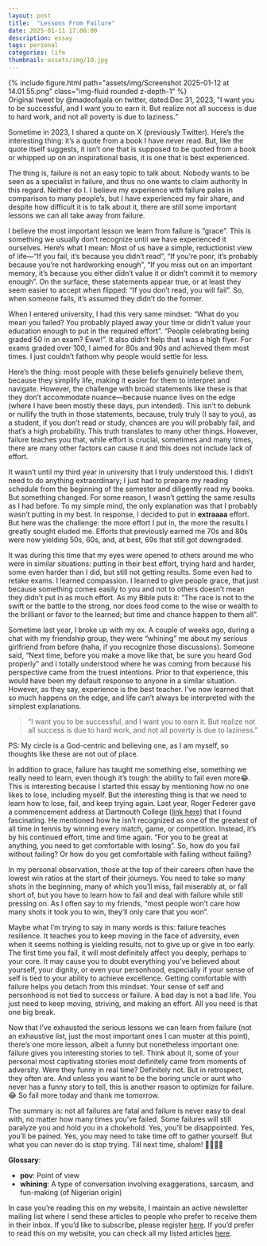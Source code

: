 ```yaml
---
layout: post
title:  "Lessons From Failure"
date: 2025-01-11 17:00:00
description: essay 
tags: personal 
categories: life
thumbnail: assets/img/10.jpg
---
```


<div class="row mt-3">
    <div class="col-sm mt-3 mt-md-0">
        {% include figure.html path="assets/img/Screenshot 2025-01-12 at 14.01.55.png" class="img-fluid rounded z-depth-1" %}
    </div>
    </div>
<div class="caption">
    Original tweet by @madeofajala on twitter, dated:Dec 31, 2023, "I want you to be successful, and I want you to earn it. But realize not all success is due to hard work, and not all poverty is due to laziness.”
</div>


Sometime in 2023, I shared a quote on X (previously Twitter). Here’s the interesting thing: it’s a quote from a book I have never read. But, like the quote itself suggests, it isn’t one that is supposed to be quoted from a book or whipped up on an inspirational basis, it is one that is best experienced.

The thing is, failure is not an easy topic to talk about. Nobody wants to be seen as a specialist in failure, and thus no one wants to claim authority in this regard. Neither do I. I believe my experience with failure pales in comparison to many people’s, but I have experienced my fair share, and despite how difficult it is to talk about it, there are still some important lessons we can all take away from failure.

I believe the most important lesson we learn from failure is “grace”. This is something we usually don’t recognize until we have experienced it ourselves. Here’s what I mean: Most of us have a simple, reductionist view of life—“If you fail, it’s because you didn’t read”,  “If you’re poor, it’s probably because you’re not hardworking enough”, “If you miss out on an important memory, it’s because you either didn’t value it or didn’t commit it to memory enough”. On the surface, these statements appear true, or at least they seem easier to accept when flipped: “If you don’t read, you will fail”. So, when someone fails, it’s assumed they didn’t do the former.

When I entered university, I had this very same mindset: “What do you mean you failed? You probably played away your time or didn’t value your education enough to put in the required effort”. “People celebrating being graded 50 in an exam? Eww!”. It also didn’t help that I was a high flyer. For exams graded over 100, I aimed for 80s and 90s and achieved them most times. I just couldn’t fathom why people would settle for less.

Here’s the thing: most people with these beliefs genuinely believe them, because they simplify life, making it easier for them to interpret and navigate. However, the challenge with broad statements like these is that they don’t accommodate nuance—because nuance lives on the edge (where I have been mostly these days, pun intended). This isn’t to debunk or nullify the truth in those statements, because, truly truly (I say to you), as a student, if you don’t read or study, chances are you will probably fail, and that’s a high probability. This truth translates to many other things. However, failure teaches you that, while effort is crucial, sometimes and many times, there are many other factors can cause it and this does not include lack of effort.

It wasn’t until my third year in university that I truly understood this. I didn’t need to do anything extraordinary; I just had to prepare my reading schedule from the beginning of the semester and diligently read my books. But something changed. For some reason, I wasn’t getting the same results as I had before. To my simple mind, the only explanation was that I probably wasn’t putting in my best. In response, I decided to put in **extraaaa** effort. But here was the challenge: the more effort I put in, the more the results I greatly sought eluded me. Efforts that previously earned me 70s and 80s were now yielding 50s, 60s, and, at best, 69s that still got downgraded.

It was during this time that my eyes were opened to others around me who were in similar situations: putting in their best effort, trying hard and harder, some even harder than I did, but still not getting results. Some even had to retake exams. I learned compassion. I learned to give people grace, that just because something comes easily to you and not to others doesn’t mean they didn’t put in as much effort. As my Bible puts it: “The race is not to the swift or the battle to the strong, nor does food come to the wise or wealth to the brilliant or favor to the learned; but time and chance happen to them all”.

Sometime last year, I broke up with my ex. A couple of weeks ago, during a chat with my friendship group, they were “whining” me about my serious girlfriend from before (haha, if you recognize those discussions). Someone said, “Next time, before you make a move like that, be sure you heard God properly” and I totally understood where he was coming from because his perspective came from the truest intentions. Prior to that experience, this would have been my default response to anyone in a similar situation. However, as they say, experience is the best teacher. I’ve now learned that so much happens on the edge, and life can’t always be interpreted with the simplest explanations.

> “I want you to be successful, and I want you to earn it. But realize not all success is due to hard work, and not all poverty is due to laziness.”

PS: My circle is a God-centric and believing one, as I am myself, so thoughts like these are not out of place.

In addition to grace, failure has taught me something else, something we really need to learn, even though it’s tough: the ability to fail even more😂. This is interesting because I started this essay by mentioning how no one likes to lose, including myself. But the interesting thing is that we need to learn how to lose, fail, and keep trying again. Last year, Roger Federer gave a commencement address at Dartmouth College ([link here](https://www.youtube.com/watch?v=pqWUuYTcG-o)) that I found fascinating. He mentioned how he isn’t recognized as one of the greatest of all time in tennis by winning every match, game, or competition. Instead, it’s by his continued effort, time and time again. “For you to be great at anything, you need to get comfortable with losing”. So, how do you fail without failing? Or how do you get comfortable with failing without failing?

In my personal observation, those at the top of their careers often have the lowest win ratios at the start of their journeys. You need to take so many shots in the beginning, many of which you’ll miss, fail miserably at, or fall short of, but you have to learn how to fail and deal with failure while still pressing on. As I often say to my friends, “most people won’t care how many shots it took you to win, they’ll only care that you won”.

Maybe what I’m trying to say in many words is this: failure teaches resilience. It teaches you to keep moving in the face of adversity, even when it seems nothing is yielding results, not to give up or give in too early. The first time you fail, it will most definitely affect you deeply, perhaps to your core. It may cause you to doubt everything you’ve believed about yourself, your dignity, or even your personhood, especially if your sense of self is tied to your ability to achieve excellence. Getting comfortable with failure helps you detach from this mindset. Your sense of self and personhood is not tied to success or failure. A bad day is not a bad life. You just need to keep moving, striving, and making an effort. All you need is that one big break.

Now that I’ve exhausted the serious lessons we can learn from failure (not an exhaustive list, just the most important ones I can muster at this point), there’s one more lesson, albeit a funny but nonetheless important one: failure gives you interesting stories to tell. Think about it, some of your personal most captivating stories most definitely came from moments of adversity. Were they funny in real time? Definitely not. But in retrospect, they often are. And unless you want to be the boring uncle or aunt who never has a funny story to tell, this is another reason to optimize for failure. 😂 So fail more today and thank me tomorrow.

The summary is: not all failures are fatal and failure is never easy to deal with, no matter how many times you’ve failed. Some failures will still paralyze you and hold you in a chokehold. Yes, you’ll be disappointed. Yes, you’ll be pained. Yes, you may need to take time off to gather yourself. But what you can never do is stop trying. Till next time, shalom! ✌🏾✌🏾

**Glossary**:

- **pov**: Point of view
- **whining**: A type of conversation involving exaggerations, sarcasm, and fun-making (of Nigerian origin)

In case you’re reading this on my website, I maintain an active newsletter mailing list where I send these articles to people who prefer to receive them in their inbox. If you’d like to subscribe, please register [here](https://forms.gle/GmPvjXvux9MLbsbv9). If you’d prefer to read this on my website, you can check all my listed articles [here](http://www/ajalamarvellous.xyz/blog/).